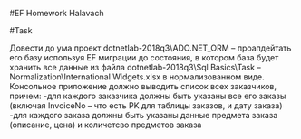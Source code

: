 #EF Homework Halavach

#Task

Довести до ума проект dotnetlab-2018q3\ADO.NET_ORM – проапдейтать его базу используя EF миграции до состояния,
в котором база будет хранить все данные из файла dotnetlab-2018q3\Sql Basics\Task – Normalization\International Widgets.xlsx в нормализованном виде.
Консольное приложение должно выводить список всех заказчиков, причем:
-для каждого заказчика должны быть указаны все его заказы (включая InvoiceNo – что есть PK для таблицы заказов, и дату заказа)
-для каждого заказа должны быть указаны данные предмета заказа (описание, цена) и количетсво предметов заказа

